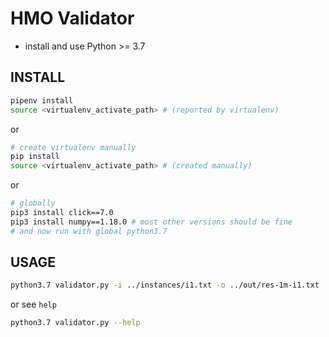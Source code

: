 # HMO Validator

* install and use Python >= 3.7

## INSTALL
```bash
pipenv install
source <virtualenv_activate_path> # (reported by virtualenv)
```
or
```bash
# create virtualenv manually
pip install
source <virtualenv_activate_path> # (created manually)
```
or
```bash
# globally
pip3 install click==7.0
pip3 install numpy==1.18.0 # most other versions should be fine
# and now run with global python3.7
```

## USAGE
```bash
python3.7 validator.py -i ../instances/i1.txt -o ../out/res-1m-i1.txt
```
or see `help`
```bash
python3.7 validator.py --help
```
